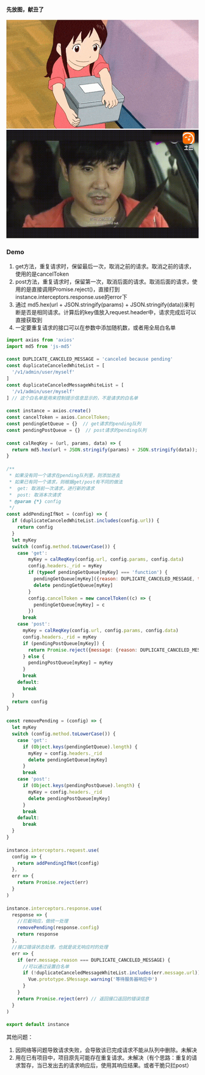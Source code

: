 #### 先放图，献丑了  
![图1](/img/runaway.gif)  
![图2](/img/shenteng.gif)  

### Demo

1. get方法，重复请求时，保留最后一次，取消之前的请求。取消之前的请求，使用的是cancelToken  
2. post方法，重复请求时，保留第一次，取消后面的请求。取消后面的请求，使用的是直接调用Promise.reject()，直接打到instance.interceptors.response.use的error下  
3. 通过 md5.hex(url + JSON.stringify(params) + JSON.stringify(data))来判断是否是相同请求。计算后的key值放入request.header中，请求完成后可以直接获取到  
4. 一定要重复请求的接口可以在参数中添加随机数，或者用全局白名单  

```javascript  
import axios from 'axios'
import md5 from 'js-md5'

const DUPLICATE_CANCELED_MESSAGE = 'canceled because pending'
const duplicateCanceledWhiteList = [
  '/v1/admin/user/myself'
]
const duplicateCanceledMessageWhiteList = [
  '/v1/admin/user/myself'
] // 这个白名单是用来控制提示信息显示的，不是请求的白名单

const instance = axios.create()
const cancelToken = axios.CancelToken;
const pendingGetQueue = {}  // get请求的pending队列
const pendingPostQueue = {}  // post请求的pending队列

const calReqKey = (url, params, data) => {
  return md5.hex(url + JSON.stringify(params) + JSON.stringify(data));
}

/**
 * 如果没有同一个请求在pending队列里，则添加进去
 * 如果已有同一个请求，则根据get/post有不同的做法
 *  get: 取消前一次请求，进行新的请求
 *  post: 取消本次请求
 * @param {*} config 
 */
const addPendingIfNot = (config) => {
  if (duplicateCanceledWhiteList.includes(config.url)) {
    return config
  }
  let myKey
  switch (config.method.toLowerCase()) {
    case 'get':
        myKey = calReqKey(config.url, config.params, config.data)
        config.headers._rid = myKey
        if (typeof pendingGetQueue[myKey] === 'function') {
          pendingGetQueue[myKey]({reason: DUPLICATE_CANCELED_MESSAGE, type: 'get', url: config.url})
          delete pendingGetQueue[myKey]
        }
        config.cancelToken = new cancelToken((c) => {
          pendingGetQueue[myKey] = c
        })
      break
    case 'post':
      myKey = calReqKey(config.url, config.params, config.data)
      config.headers._rid = myKey       
      if (pendingPostQueue[myKey]) {
        return Promise.reject({message: {reason: DUPLICATE_CANCELED_MESSAGE, type: 'post', url: config.url}})
      } else {
        pendingPostQueue[myKey] = myKey
      }
      break
    default:
      break
  }
  return config
}

const removePending = (config) => {
  let myKey
  switch (config.method.toLowerCase()) {
    case 'get':
      if (Object.keys(pendingGetQueue).length) {
        myKey = config.headers._rid
        delete pendingGetQueue[myKey]
      }
      break
    case 'post':
      if (Object.keys(pendingPostQueue).length) {
        myKey = config.headers._rid
        delete pendingPostQueue[myKey]
      }
      break
    default:
      break
  }
}

instance.interceptors.request.use(
  config => {
    return addPendingIfNot(config)
  },
  err => {
    return Promise.reject(err)
  }
)

instance.interceptors.response.use(
  response => {
    //拦截响应，做统一处理 
    removePending(response.config)
    return response
  },
  //接口错误状态处理，也就是说无响应时的处理
  err => {
    if (err.message.reason === DUPLICATE_CANCELED_MESSAGE) {
      //可以通过设置白名单
      if (!duplicateCanceledMessageWhiteList.includes(err.message.url)) {
        Vue.prototype.$Message.warning('等待服务器响应中')
      }
    }
    return Promise.reject(err) // 返回接口返回的错误信息
  }
)

export default instance   
```  

其他问题：
1. 因网络等问题导致请求失败，会导致该已完成请求不能从队列中删除。未解决
2. 用在已有项目中，项目原先可能存在重复请求。未解决（有个思路：重复的请求暂存，当已发出去的请求响应后，使用其响应结果。或者干脆只拦post）